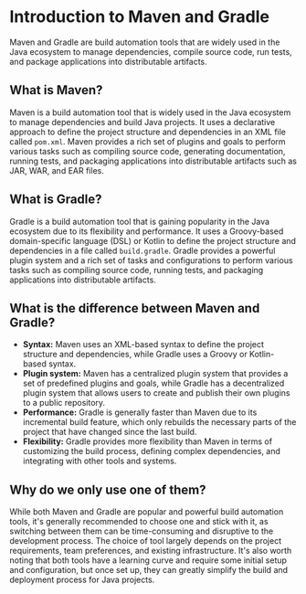 # Introduction to Maven and Gradle

Maven and Gradle are build automation tools that are widely used in the Java ecosystem to manage dependencies, compile source code, run tests, and package applications into distributable artifacts.

## What is Maven?

Maven is a build automation tool that is widely used in the Java ecosystem to manage dependencies and build Java projects. It uses a declarative approach to define the project structure and dependencies in an XML file called `pom.xml`. Maven provides a rich set of plugins and goals to perform various tasks such as compiling source code, generating documentation, running tests, and packaging applications into distributable artifacts such as JAR, WAR, and EAR files.

## What is Gradle?

Gradle is a build automation tool that is gaining popularity in the Java ecosystem due to its flexibility and performance. It uses a Groovy-based domain-specific language (DSL) or Kotlin to define the project structure and dependencies in a file called `build.gradle`. Gradle provides a powerful plugin system and a rich set of tasks and configurations to perform various tasks such as compiling source code, running tests, and packaging applications into distributable artifacts.

## What is the difference between Maven and Gradle?

- **Syntax:** Maven uses an XML-based syntax to define the project structure and dependencies, while Gradle uses a Groovy or Kotlin-based syntax.
- **Plugin system:** Maven has a centralized plugin system that provides a set of predefined plugins and goals, while Gradle has a decentralized plugin system that allows users to create and publish their own plugins to a public repository.
- **Performance:** Gradle is generally faster than Maven due to its incremental build feature, which only rebuilds the necessary parts of the project that have changed since the last build.
- **Flexibility:** Gradle provides more flexibility than Maven in terms of customizing the build process, defining complex dependencies, and integrating with other tools and systems.

## Why do we only use one of them?

While both Maven and Gradle are popular and powerful build automation tools, it's generally recommended to choose one and stick with it, as switching between them can be time-consuming and disruptive to the development process. The choice of tool largely depends on the project requirements, team preferences, and existing infrastructure. It's also worth noting that both tools have a learning curve and require some initial setup and configuration, but once set up, they can greatly simplify the build and deployment process for Java projects.
